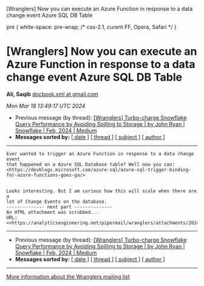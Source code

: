 


 [Wranglers] Now you can execute an Azure Function in response to a data change event Azure SQL DB Table
 



 pre {
 white-space: pre-wrap; /\* css-2.1, curent FF, Opera, Safari \*/
 }
 




[Wranglers] Now you can execute an Azure Function in response to a data change event Azure SQL DB Table
=======================================================================================================


**Ali, Saqib**
[docbook.xml at gmail.com](mailto:wranglers%40analyticsengineering.net?Subject=Re%3A%20%5BWranglers%5D%20Now%20you%20can%20execute%20an%20Azure%20Function%20in%20response%20to%20a%0A%20data%20change%20event%20Azure%20SQL%20DB%20Table&In-Reply-To=%3CCABDm0O9qWzTh_VDkzGii01b%3D05di%2BXFV4awOwiVv%2BTnvhqcJ%2Bg%40mail.gmail.com%3E "[Wranglers] Now you can execute an Azure Function in response to a data change event Azure SQL DB Table")   

*Mon Mar 18 13:49:17 UTC 2024*
* Previous message (by thread): [[Wranglers] Turbo-charge Snowflake Query Performance by Avoiding Spilling to Storage | by John Ryan | Snowflake | Feb, 2024 | Medium](000020.html)
* **Messages sorted by:**
[[ date ]](date.html#21)
[[ thread ]](thread.html#21)
[[ subject ]](subject.html#21)
[[ author ]](author.html#21)




---




```
Ever wanted to trigger an Azure Function in response to a data change event
that happened on a Azure SQL Database table? Well now you can:
<https://devblogs.microsoft.com/azure-sql/azure-sql-trigger-binding-for-azure-functions-goes-ga/>


Looks interesting. But I am curious how this will scale when there are a
lot of Change Events on the database.
-------------- next part --------------
An HTML attachment was scrubbed...
URL: <<https://analyticsengineering.net/pipermail/wranglers/attachments/20240318/fa8d954f/attachment.htm>>

```




---


* Previous message (by thread): [[Wranglers] Turbo-charge Snowflake Query Performance by Avoiding Spilling to Storage | by John Ryan | Snowflake | Feb, 2024 | Medium](000020.html)
* **Messages sorted by:**
[[ date ]](date.html#21)
[[ thread ]](thread.html#21)
[[ subject ]](subject.html#21)
[[ author ]](author.html#21)




---


[More information about the Wranglers
mailing list](https://analyticsengineering.net/mailman/listinfo/wranglers)  






